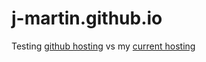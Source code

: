 j-martin.github.io
==================
Testing [github hosting](http://git.jmartin.ca) vs my [current hosting](http://jmartin.ca)
